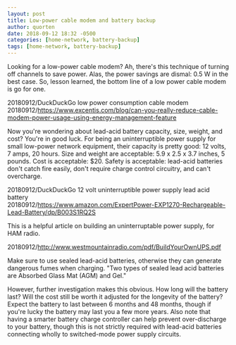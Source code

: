 ```yaml
---
layout: post
title: Low-power cable modem and battery backup
author: quorten
date: 2018-09-12 18:32 -0500
categories: [home-network, battery-backup]
tags: [home-network, battery-backup]
---
```


Looking for a low-power cable modem?  Ah, there's this technique of
turning off channels to save power.  Alas, the power savings are
dismal: 0.5 W in the best case.  So, lesson learned, the bottom line
of a low power cable modem is go for one.

20180912/DuckDuckGo low power consumption cable modem  
20180912/https://www.excentis.com/blog/can-you-really-reduce-cable-modem-power-usage-using-energy-management-feature

Now you're wondering about lead-acid battery capacity, size, weight,
and cost?  You're in good luck.  For being an uninterruptible power
supply for small low-power network equipment, their capacity is pretty
good: 12 volts, 7 amps, 20 hours.  Size and weight are acceptable: 5.9
x 2.5 x 3.7 inches, 5 pounds.  Cost is acceptable: $20.  Safety is
acceptable: lead-acid batteries don't catch fire easily, don't require
charge control circuitry, and can't overcharge.

20180912/DuckDuckGo 12 volt uninterruptible power supply lead acid battery  
20180912/https://www.amazon.com/ExpertPower-EXP1270-Rechargeable-Lead-Battery/dp/B003S1RQ2S

This is a helpful article on building an uninterruptable power supply,
for HAM radio.

20180912/http://www.westmountainradio.com/pdf/BuildYourOwnUPS.pdf

Make sure to use sealed lead-acid batteries, otherwise they can
generate dangerous fumes when charging.  "Two types of sealed lead
acid batteries are Absorbed Glass Mat (AGM) and Gel."

However, further investigation makes this obvious.  How long will the
battery last?  Will the cost still be worth it adjusted for the
longevity of the battery?  Expect the battery to last between 6 months
and 48 months, though if you're lucky the battery may last you a few
more years.  Also note that having a smarter battery charge controller
can help prevent over-discharge to your battery, though this is not
strictly required with lead-acid batteries connecting wholly to
switched-mode power supply circuits.
